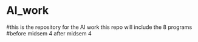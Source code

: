 # AI_work

#this is the repository for the AI work this repo will include the 8 programs 
#before midsem 4 after midsem 4 
